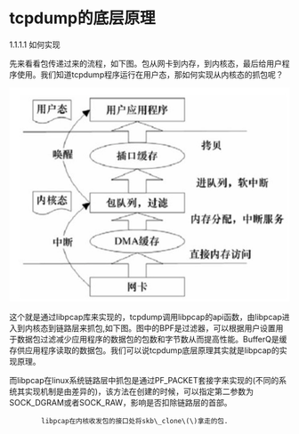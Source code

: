 # tcpdump的底层原理

1.1.1.1  如何实现

先来看看包传递过来的流程，如下图。包从网卡到内存，到内核态，最后给用户程序使用。我们知道tcpdump程序运行在用户态，那如何实现从内核态的抓包呢？

![](/assets/libpcab.png)

这个就是通过libpcap库来实现的，tcpdump调用libpcap的api函数，由libpcap进入到内核态到链路层来抓包,如下图。图中的BPF是过滤器，可以根据用户设置用于数据包过滤减少应用程序的数据包的包数和字节数从而提高性能。BufferQ是缓存供应用程序读取的数据包。我们可以说tcpdump底层原理其实就是libpcap的实现原理。

而libpcap在linux系统链路层中抓包是通过PF\_PACKET套接字来实现的\(不同的系统其实现机制是由差异的\)，该方法在创建的时候，可以指定第二参数为SOCK\_DGRAM或者SOCK\_RAW，影响是否扣除链路层的首部。

```
        libpcap在内核收发包的接口处将skb\_clone\(\)拿走的包.
```



